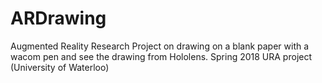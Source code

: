 # ARDrawing
Augmented Reality Research Project on drawing on a blank paper with a wacom pen and see the drawing from Hololens.
Spring 2018 URA project (University of Waterloo)
